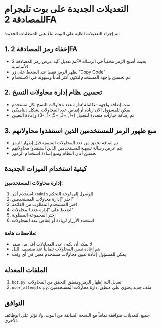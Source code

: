 # التعديلات الجديدة على بوت تليجرام للمصادقة 2FA

تم إجراء التعديلات التالية على البوت بناءً على المتطلبات الجديدة:

## 1. إخفاء رمز المصادقة 2FA

- تم تعديل آلية عرض رمز المصادقة 2FA بحيث أصبح الرمز مخفياً في الرسالة الأساسية
- يظهر الرمز فقط عند الضغط على زر "Copy Code"
- تم تحسين واجهة المستخدم لتكون أكثر أماناً وسهولة في الاستخدام

## 2. تحسين نظام إدارة محاولات النسخ

- تمت إضافة واجهة متكاملة لإدارة عدد محاولات النسخ لكل مستخدم
- يمكن للمسؤول الآن زيادة أو إنقاص عدد المحاولات بشكل ديناميكي
- تم إضافة خيارات متعددة للتعديل (+1, +3, +5, -1, -3) وإعادة التعيين

## 3. منع ظهور الرمز للمستخدمين الذين استنفذوا محاولاتهم

- تم إضافة تحقق من عدد المحاولات المتبقية قبل إظهار الرمز
- يتم عرض رسالة تنبيهية للمستخدمين الذين استنفذوا محاولاتهم
- تحسين أمان النظام ومنع إساءة استخدام الرموز

## كيفية استخدام الميزات الجديدة

### إدارة محاولات المستخدمين:

1. استخدم أمر `/admin` للوصول إلى لوحة التحكم
2. اختر "إدارة محاولات المستخدمين"
3. اختر المستخدم المطلوب من القائمة
4. اضغط على "إدارة عدد المحاولات"
5. اختر المجموعة المطلوبة
6. استخدم الأزرار لزيادة أو إنقاص عدد المحاولات

### ملاحظات هامة:

- لا يمكن أن يكون عدد المحاولات أقل من صفر
- يتم إعادة تعيين المحاولات تلقائياً عند منتصف الليل
- يمكن للمسؤول إعادة تعيين محاولات مستخدم معين في أي وقت

## الملفات المعدلة

1. `bot.py`: تعديل آلية إظهار الرمز ومنطق التحقق من المحاولات
2. `user_attempts.py`: ملف جديد يحتوي على منطق إدارة محاولات المستخدمين

## التوافق

جميع التعديلات متوافقة تماماً مع النسخة السابقة من البوت، ولا تؤثر على الوظائف الأخرى.
